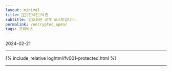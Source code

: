 ```yaml
---
layout: minimal
title: 🖤💚[인세인]낙원
subtitle: 암호화된 공개 포스트입니다.
permalink: /encrypted_open/
tags: 프레바스
---
```


2024-02-21

  ---  
  
{% include_relative loghtml/fv001-protected.html %}

  ---  
